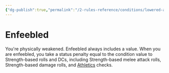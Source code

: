 ```yaml
---
{"dg-publish":true,"permalink":"/2-rules-reference/conditions/lowered-abilities/enfeebled/","noteIcon":""}
---
```


# Enfeebled

You're physically weakened. Enfeebled always includes a value. When you are enfeebled, you take a status penalty equal to the condition value to Strength-based rolls and DCs, including Strength-based melee attack rolls, Strength-based damage rolls, and [Athletics](https://2e.aonprd.com/Skills.aspx?ID=3) checks.